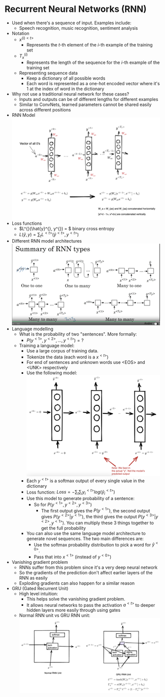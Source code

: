 # Recurrent Neural Networks (RNN)
* Used when there's a sequence of input. Examples include:
  * Speech recognition, music recognition, sentiment analysis
* Notation
  * $x^{(i)<t>}$
    * Represents the $t$-th element of the $i$-th example of the training set
  * $T_x^{(i)}$
    * Represents the length of the sequence for the $i$-th example of the training set
  * Representing sequence data
    * Keep a dictionary of all possible words
    * Each word is represented as a one-hot encoded vector where it's 1 at the index of word in the dictionary 
* Why not use a traditional neural network for these cases?
  * Inputs and outputs can be of different lengths for different examples
  * Similar to ConvNets, learned parameters cannot be shared easily across different positions
* RNN Model
  ![RNN Model](./rnn_model.png)
* Loss functions
  * $L^{<t>}(\hat{y}^{<t>}, y^{<t>}) = $ binary cross entropy
  * $L(\hat{y}, y) = \sum_t L^{<t>}(\hat{y}^{<t>}, y^{<t>})$
* Different RNN model architectures
  ![RNN Variations](./types_of_rnn_models.png)
* Language modelling
  * What is the probability of two "sentences". More formally:
    * $P(y^{<1>}, y^{<2>}, ..., y^{<t>}) = ?$
  * Training a language model:
    * Use a large corpus of training data. 
    * Tokenize the data (each word is a $x^{<t>}$)
    * For end of sentences and unknown words use \<EOS\> and \<UNK\> respectively
    * Use the following model:
      ![Language Model](./language_model.png)
    * Each $y^{<t>}$ is a softmax output of every single value in the dictionary
    * Loss function:
      $Loss = -\sum_t\sum_i y_i^{<t>}log(\hat{y}_i^{<t>})$
    * Use this model to generate probability of a sentence:
      * So for $P(y^{<1>},y^{<2>},y^{<3>})$
        * The first output gives the $P(y^{<1>})$, the second output gives $P(y^{<2>} | y^{<1>})$, the third gives the output $P(y^{<3>} | y^{<2>}, y^{<1>})$. You can multiply these 3 things together to get the full probability
    * You can also use the same language model architecture to generate novel sequences. The two main differences are:
      * Use the softmax probability distribution to pick a word for $\hat{y}^{<0>}$. 
      * Pass that into $x^{<1>}$ (instead of $y^{<0>}$)
* Vanishing gradient problem
  * RNNs suffer from this problem since it's a very deep neural network
  * So the gradients of the prediction don't affect earlier layers of the RNN as easily
  * Exploding gradients can also happen for a similar reason
* GRU (Gated Recurrent Unit)
  * High level intuition: 
    * This helps solve the vanishing gradient problem.
    * It allows neural networks to pass the activation $a^{<t>}$ to deeper hidden layers more easily through using gates
  * Normal RNN unit vs GRU RNN unit:
    ![Normal vs GRU](./gru_rnn.png)
  